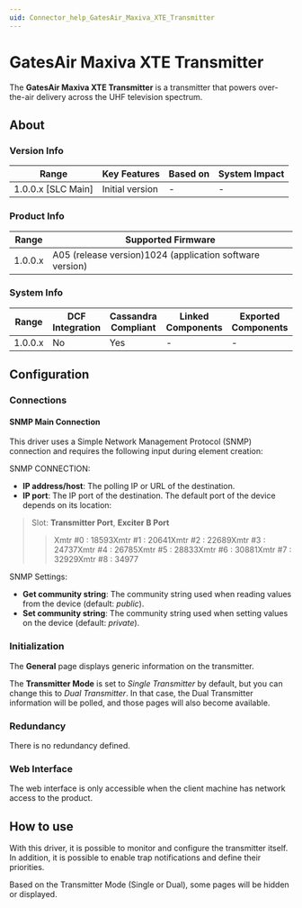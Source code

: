 ```yaml
---
uid: Connector_help_GatesAir_Maxiva_XTE_Transmitter
---
```


# GatesAir Maxiva XTE Transmitter

The **GatesAir Maxiva XTE Transmitter** is a transmitter that powers over-the-air delivery across the UHF television spectrum.

## About

### Version Info

| **Range**            | **Key Features** | **Based on** | **System Impact** |
|----------------------|------------------|--------------|-------------------|
| 1.0.0.x \[SLC Main\] | Initial version  | \-           | \-                |

### Product Info

| **Range** | **Supported Firmware**                                   |
|-----------|----------------------------------------------------------|
| 1.0.0.x   | A05 (release version)1024 (application software version) |

### System Info

| **Range** | **DCF Integration** | **Cassandra Compliant** | **Linked Components** | **Exported Components** |
|-----------|---------------------|-------------------------|-----------------------|-------------------------|
| 1.0.0.x   | No                  | Yes                     | \-                    | \-                      |

## Configuration

### Connections

#### SNMP Main Connection

This driver uses a Simple Network Management Protocol (SNMP) connection and requires the following input during element creation:

SNMP CONNECTION:

- **IP address/host**: The polling IP or URL of the destination.
- **IP port**: The IP port of the destination. The default port of the device depends on its location:

> Slot: **Transmitter Port**, **Exciter B Port**
>
> > Xmtr \#0 : 18593Xmtr \#1 : 20641Xmtr \#2 : 22689Xmtr \#3 : 24737Xmtr \#4 : 26785Xmtr \#5 : 28833Xmtr \#6 : 30881Xmtr \#7 : 32929Xmtr \#8 : 34977

SNMP Settings:

- **Get community string**: The community string used when reading values from the device (default: *public*).
- **Set community string**: The community string used when setting values on the device (default: *private*).

### Initialization

The **General** page displays generic information on the transmitter.

The **Transmitter Mode** is set to *Single Transmitter* by default, but you can change this to *Dual Transmitter*. In that case, the Dual Transmitter information will be polled, and those pages will also become available.

### Redundancy

There is no redundancy defined.

### Web Interface

The web interface is only accessible when the client machine has network access to the product.

## How to use

With this driver, it is possible to monitor and configure the transmitter itself. In addition, it is possible to enable trap notifications and define their priorities.

Based on the Transmitter Mode (Single or Dual), some pages will be hidden or displayed.
